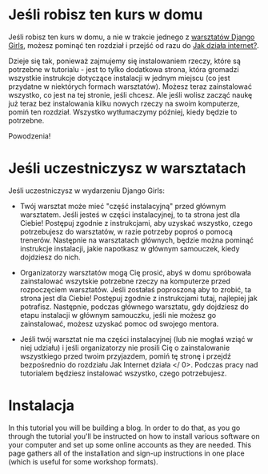 # Jeśli robisz ten kurs w domu

Jeśli robisz ten kurs w domu, a nie w trakcie jednego z [warsztatów Django Girls](https://djangogirls.org/events/), możesz pominąć ten rozdział i przejść od razu do [Jak działa internet?](../how_the_internet_works/README.md).

Dzieje się tak, ponieważ zajmujemy się instalowaniem rzeczy, które są potrzebne w tutorialu - jest to tylko dodatkowa strona, która gromadzi wszystkie instrukcje dotyczące instalacji w jednym miejscu (co jest przydatne w niektórych formach warsztatów). Możesz teraz zainstalować wszystko, co jest na tej stronie, jeśli chcesz. Ale jeśli wolisz zacząć naukę już teraz bez instalowania kilku nowych rzeczy na swoim komputerze, pomiń ten rozdział. Wszystko wytłumaczymy później, kiedy będzie to potrzebne.

Powodzenia!

# Jeśli uczestniczysz w warsztatach

Jeśli uczestniczysz w wydarzeniu Django Girls:

* Twój warsztat może mieć "część instalacyjną" przed głównym warsztatem. Jeśli jesteś w części instalacyjnej, to ta strona jest dla Ciebie! Postępuj zgodnie z instrukcjami, aby uzyskać wszystko, czego potrzebujesz do warsztatów, w razie potrzeby poproś o pomocą trenerów. Następnie na warsztatach głównych, będzie można pominąć instrukcje instalacji, jakie napotkasz w głównym samouczek, kiedy dojdziesz do nich.
* Organizatorzy warsztatów mogą Cię prosić, abyś w domu spróbowała zainstalować wszytskie potrzebne rzeczy na komputerze przed rozpoczęciem warsztatów. Jeśli zostałaś poproszoną aby to zrobić, ta strona jest dla Ciebie! Postępuj zgodnie z instrukcjami tutaj, najlepiej jak potrafisz. Następnie, podczas głównego warsztatu, gdy dojdziesz do etapu instalacji w głównym samouczku, jeśli nie możesz go zainstalować, możesz uzyskać pomoc od swojego mentora.
* Jeśli twój warsztat nie ma części instalacyjnej (lub nie mogłaś wziąć w niej udziału) i jeśli organizatorzy nie prosili Cię o zainstalowanie wszystkiego przed twoim przyjazdem, pomiń tę stronę i przejdź bezpośrednio do rozdziału  Jak Internet działa </ 0>. Podczas pracy nad tutorialem będziesz instalować wszystko, czego potrzebujesz.</li> </ul> 
    
    # Instalacja
    
    In this tutorial you will be building a blog. In order to do that, as you go through the tutorial you'll be instructed on how to install various software on your computer and set up some online accounts as they are needed. This page gathers all of the installation and sign-up instructions in one place (which is useful for some workshop formats).
    
    <!--sec data-title="Chromebook setup (if you're using one)"
data-id="chromebook_setup" data-collapse=true ces--> {% include "/chromebook_setup/instructions.md" %} 
    
    <!--endsec-->
    
    # Brief intro to the command line
    
    Many of the steps below reference the "console", "terminal", "command window", or "command line" -- these all mean the same thing: a window on your computer where you can enter commands. When you get to the main tutorial, you'll learn more about the command line. For now, the main thing you need to know is how to open a command window and what it looks like: {% include "/intro_to_command_line/open_instructions.md" %}
    
    # Install Python
    
    {% include "/python_installation/instructions.md" %}
    
    # Install a code editor
    
    {% include "/code_editor/instructions.md" %}
    
    # Set up virtualenv and install Django
    
    {% include "/django_installation/instructions.md" %}
    
    # Install Git
    
    {% include "/deploy/install_git.md" %}
    
    # Create a GitHub account
    
    Go to [GitHub.com](https://www.github.com) and sign up for a new, free user account. Be sure to remember your password (add it to your password manager, if you use one).
    
    # Create a PythonAnywhere account
    
    {% include "/deploy/signup_pythonanywhere.md" %}
    
    # Start reading
    
    Congratulations, you are all set up and ready to go! If you still have some time before the workshop, it would be useful to start reading a few of the beginning chapters:
    
    * [Jak działa internet](../how_the_internet_works/README.md)
    
    * [Wprowadzenie do wiersza polecenia](../intro_to_command_line/README.md)
    
    * [Wprowadzenie do Pythona](../python_introduction/README.md)
    
    * [Czym jest Django?](../django/README.md)
    
    # Enjoy the workshop!
    
    When you begin the workshop, you'll be able to go straight to [Your first Django project!](../django_start_project/README.md) because you already covered the material in the earlier chapters.